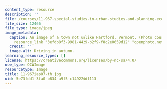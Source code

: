 ```yaml
---
content_type: resource
description: ''
file: /courses/11-967-special-studies-in-urban-studies-and-planning-economic-development-planning-skills-january-iap-2007/5e73fdd13fa0b834a9f5c149226df113_11-967iap07-th.jpg
file_size: 12466
file_type: image/jpeg
image_metadata:
  caption: An image of a town not unlike Hartford, Vermont. (Photo courtesy of {{%
    resource_link "3efdb8f3-9981-4429-b2f9-f8c2e0659d12" "openphoto.net" %}}.)
  credit: ''
  image-alt: Driving in autumn.
learning_resource_types: []
license: https://creativecommons.org/licenses/by-nc-sa/4.0/
ocw_type: OCWImage
resourcetype: Image
title: 11-967iap07-th.jpg
uid: 5e73fdd1-3fa0-b834-a9f5-c149226df113
---
```

